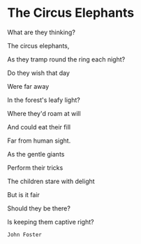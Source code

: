 # The Circus Elephants
What are they thinking?

The circus elephants,

As they tramp round the ring each night? 

Do they wish that day

Were far away 

In the forest's leafy light?

Where they'd roam at will 

And could eat their fill

Far from human sight.

As the gentle giants

Perform their tricks

The children stare with delight 

But is it fair

Should they be there?

Is keeping them captive right?  

    John Foster
